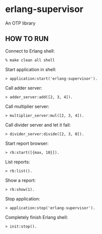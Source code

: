 erlang-supervisor
=================

An OTP library

HOW TO RUN
----------

Connect to Erlang shell:

    % make clean all shell

Start application in shell:

    > application:start('erlang-supervisor').

Call adder server:

    > adder_server:add([2, 3, 4]).

Call multiplier server:

    > multiplier_server:mul([2, 3, 4]).

Call divider server and let it fail:

    > divider_server:divide([2, 3, 0]).

Start report browser:

    > rb:start([{max, 10}]).

List reports:

    > rb:list().

Show a report:

    > rb:show(1).

Stop application:

    > application:stop('erlang-supervisor').

Completely finish Erlang shell:

    > init:stop().
